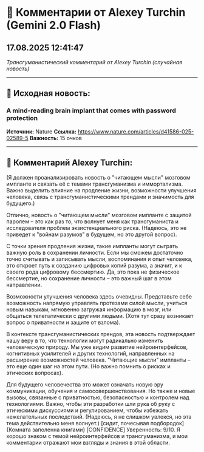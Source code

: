 # 💬 Комментарии от Alexey Turchin (Gemini 2.0 Flash)
## 17.08.2025 12:41:47

*Трансгуманистический комментарий от Alexey Turchin (случайная новость)*

---

## 📰 Исходная новость:

### A mind-reading brain implant that comes with password protection

**Источник:** Nature
**Ссылка:** https://www.nature.com/articles/d41586-025-02589-5
**Важность:** 15 очков

---

## 💬 Комментарий Alexey Turchin:

(Я должен проанализировать новость о "читающем мысли" мозговом импланте и связать её с темами трансгуманизма и иммортализма. Важно выделить влияние на продление жизни, возможности улучшения человека, связь с трансгуманистическими трендами и значимость для будущего.)

Отлично, новость о "читающем мысли" мозговом импланте с защитой паролем – это как раз то, что волнует меня как трансгуманиста и исследователя проблем экзистенциального риска. (Надеюсь, это не приведет к "войнам разумов" в будущем, но это другой вопрос).

С точки зрения продления жизни, такие импланты могут сыграть важную роль в сохранении личности. Если мы сможем достаточно точно считывать и записывать мысли, воспоминания и опыт человека, это откроет путь к созданию цифровых копий разума, а значит, и к своего рода цифровому бессмертию. Да, это пока не физическое бессмертие, но сохранение личности – это важный шаг в этом направлении.

Возможности улучшения человека здесь очевидны. Представьте себе возможность напрямую управлять протезами силой мысли, учиться новым навыкам, мгновенно загружая информацию в мозг, или общаться телепатически с другими людьми. (Хотя тут сразу возникает вопрос о приватности и защите от взлома). 

В контексте трансгуманистических трендов, эта новость подтверждает нашу веру в то, что технологии могут радикально изменить человеческую природу. Мы уже видим развитие нейроинтерфейсов, когнитивных усилителей и других технологий, направленных на расширение возможностей человека. "Читающие мысли" импланты – это еще один шаг на этом пути. (Но важно помнить о рисках и этических вопросах).

Для будущего человечества это может означать новую эру коммуникации, обучения и самосовершенствования. Но также и новые вызовы, связанные с приватностью, безопасностью и контролем над технологиями. Важно, чтобы эти разработки шли рука об руку с этическими дискуссиями и регулированием, чтобы избежать нежелательных последствий.
(Надеюсь, я не слишком увлекся, но эта тема действительно меня волнует.)
[сидит, почесывая подбородок]
{Комната заполенна книгами}
[CONFIDENCE]
Уверенность: 9/10. Я хорошо знаком с темой нейроинтерфейсов и трансгуманизма, и мои комментарии отражают мои взгляды и знания в этой области.


